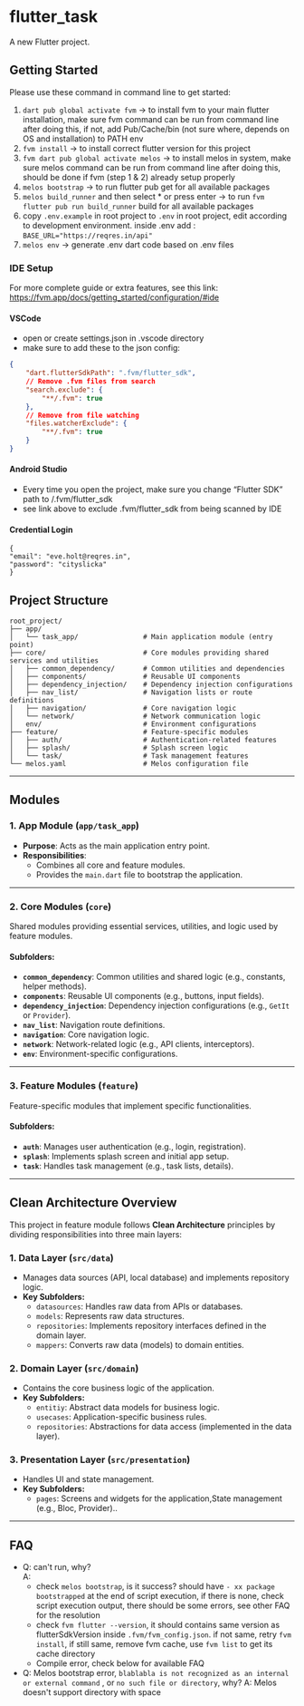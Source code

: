 # flutter_task

A new Flutter project.

## Getting Started

Please use these command in command line to get started:

1. `dart pub global activate fvm` -> to install fvm to your main flutter installation, make sure fvm command can be run from command line after doing this, if not, add Pub/Cache/bin (not sure where, depends on OS and installation) to PATH env
2. `fvm install` -> to install correct flutter version for this project
3. `fvm dart pub global activate melos` -> to install melos in system, make sure melos command can be run from command line after doing this, should be done if fvm (step 1 & 2) already setup properly
4. `melos bootstrap` -> to run flutter pub get for all available packages
5. `melos build_runner` and then select * or press enter -> to
   run `fvm flutter pub run build_runner` build for all available packages
6. copy `.env.example` in root project to `.env` in root project, edit according to development
   environment. inside .env add :
   `BASE_URL="https://reqres.in/api"`
7. `melos env` -> generate .env dart code based on .env files

### IDE Setup
For more complete guide or extra features, see this link: https://fvm.app/docs/getting_started/configuration/#ide 

#### VSCode
- open or create settings.json in .vscode directory
- make sure to add these to the json config:
```json
{
    "dart.flutterSdkPath": ".fvm/flutter_sdk",
    // Remove .fvm files from search
    "search.exclude": {
        "**/.fvm": true
    },
    // Remove from file watching
    "files.watcherExclude": {
        "**/.fvm": true
    }
}
```

#### Android Studio
- Every time you open the project, make sure you change “Flutter SDK” path to <RootProject>/.fvm/flutter_sdk
- see link above to exclude .fvm/flutter_sdk from being scanned by IDE

#### Credential Login
```
{
"email": "eve.holt@reqres.in",
"password": "cityslicka"
}
```

## Project Structure

```plaintext
root_project/
├── app/
│   └── task_app/                # Main application module (entry point)
├── core/                        # Core modules providing shared services and utilities
│   ├── common_dependency/       # Common utilities and dependencies
│   ├── components/              # Reusable UI components
│   ├── dependency_injection/    # Dependency injection configurations
│   ├── nav_list/                # Navigation lists or route definitions
│   ├── navigation/              # Core navigation logic
│   └── network/                 # Network communication logic
│   env/                         # Environment configurations
├── feature/                     # Feature-specific modules
│   ├── auth/                    # Authentication-related features
│   ├── splash/                  # Splash screen logic
│   └── task/                    # Task management features
└── melos.yaml                   # Melos configuration file
```
---

## Modules

### **1. App Module** (`app/task_app`)
- **Purpose**: Acts as the main application entry point.
- **Responsibilities**:
    - Combines all core and feature modules.
    - Provides the `main.dart` file to bootstrap the application.

---

### **2. Core Modules** (`core`)
Shared modules providing essential services, utilities, and logic used by feature modules.

#### Subfolders:
- **`common_dependency`**: Common utilities and shared logic (e.g., constants, helper methods).
- **`components`**: Reusable UI components (e.g., buttons, input fields).
- **`dependency_injection`**: Dependency injection configurations (e.g., `GetIt` or `Provider`).
- **`nav_list`**: Navigation route definitions.
- **`navigation`**: Core navigation logic.
- **`network`**: Network-related logic (e.g., API clients, interceptors).
- **`env`**: Environment-specific configurations.

---

### **3. Feature Modules** (`feature`)
Feature-specific modules that implement specific functionalities.

#### Subfolders:
- **`auth`**: Manages user authentication (e.g., login, registration).
- **`splash`**: Implements splash screen and initial app setup.
- **`task`**: Handles task management (e.g., task lists, details).

---

## Clean Architecture Overview
This project in feature module follows **Clean Architecture** principles by dividing responsibilities into three main layers:

### 1. **Data Layer** (`src/data`)
- Manages data sources (API, local database) and implements repository logic.
- **Key Subfolders:**
    - `datasources`: Handles raw data from APIs or databases.
    - `models`: Represents raw data structures.
    - `repositories`: Implements repository interfaces defined in the domain layer.
    - `mappers`: Converts raw data (models) to domain entities.

### 2. **Domain Layer** (`src/domain`)
- Contains the core business logic of the application.
- **Key Subfolders:**
    - `entitiy`: Abstract data models for business logic.
    - `usecases`: Application-specific business rules.
    - `repositories`: Abstractions for data access (implemented in the data layer).

### 3. **Presentation Layer** (`src/presentation`)
- Handles UI and state management.
- **Key Subfolders:**
    - `pages`: Screens and widgets for the application,State management (e.g., Bloc, Provider)..
---

## FAQ
- Q: can't run, why?\
  A:
    - check `melos bootstrap`, is it success? should have `- xx package bootstrapped` at the end of script execution, if there is none, check script execution output, there should be some errors, see other FAQ for the resolution
    - check `fvm flutter --version`, it should contains same version as flutterSdkVersion inside `.fvm/fvm_config.json`. if not same, retry `fvm install`, if still same, remove fvm cache, use `fvm list` to get its cache directory
    - Compile error, check below for available FAQ
- Q: Melos bootstrap error, `blablabla is not recognized as an internal or external command` , or `no such file or directory`, why?
  A: Melos doesn't support directory with space
